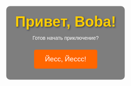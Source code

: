 <html lang="ru">
<head>
  <meta charset="UTF-8">
  <meta name="viewport" content="width=device-width, initial-scale=1.0">
  <title>Приключение Boba</title>
  <style>
    body {
      font-family: Arial, sans-serif;
      margin: 0;
      padding: 0;
      display: flex;
      justify-content: center;
      align-items: center;
      height: 100vh;
      text-align: center;
      background-image: url('https://i.pinimg.com/736x/be/c2/81/bec281f790dfaf7fd6ea3daa50b19f63.jpg');
      background-size: cover;
      background-position: center;
      color: white;
      transition: background-image 0.5s ease;
    }
    .overlay {
      background-color: rgba(0, 0, 0, 0.5);
      padding: 20px;
      border-radius: 10px;
      width: 90%;
      max-width: 600px;
    }
    h1 {
      font-size: 2.5rem;
      margin: 0;
      color: #ffcc00;
      text-shadow: 2px 2px 4px rgba(0, 0, 0, 0.5);
    }
    button {
      background-color: #ff6600;
      color: white;
      border: none;
      padding: 15px 30px;
      font-size: 1.2rem;
      cursor: pointer;
      border-radius: 5px;
      margin: 10px;
      transition: background-color 0.3s ease;
    }
    button:hover {
      background-color: #cc5200;
    }
    .hidden {
      display: none;
    }
  </style>
</head>
<body>

  <div id="welcome-page" class="page">
    <div class="overlay">
      <h1>Привет, Boba!</h1>
      <p>Готов начать приключение?</p>
      <button onclick="startAdventure()">Йесс, Йессс!</button>
    </div>
  </div>

  <div id="role-selection-page" class="page hidden">
    <div class="overlay">
      <h2>Твоя роль сыщик</h2>
      <p>Выбор без выбора ВА ХА ХА</p>
      <button onclick="startTask()">Начать!</button>
    </div>
  </div>

  <div id="task-page" class="page hidden">
    <div class="overlay">
      <h1>Расшифруй это</h1>
      <p>Задание для тебя, Расшифруй это: <br> 01010100 01101000 01100101 00100000 01110000 01101100 01100001 01100011 01100101 00100000 01110111 01101000 01100101 01110010 01100101 00100000 01001001 00100000 01100111 01100001 01110110 01100101 00100000 01111001 01101111 01110101 00100000 01110100 01101000 01100101 00100000 01100010 01101111 01101111 01101011 00101100 00100000 01110111 01101000 01100001 01110100 00100111 01110011 00100000 01110100 01101000 01100101 00100000 01101110 01100001 01101101 01100101 00100000 01101111 01100110 00100000 01110100 01101000 01100101 00100000 01110000 01101100 01100001 01100011 01100101 00111111</p>
      <input type="text" id="user-response" placeholder="Введите ответ" />
      <button onclick="checkAnswer()">Отправить ответ</button>
      <div id="message"></div>
      <div id="hint"></div> <!-- Подсказка для двоичного кода -->
    </div>
  </div>

  <div id="quote-page" class="page hidden">
    <div class="overlay">
      <h1>Пусть будет терпимее к чужим чувствам.</h1>
      <p>В этой Вселенной и так маловато искренней любви.</p>
      <p><strong>Чья это фраза?</strong></p>
      <input type="text" id="quote-answer" placeholder="Введите ответ" />
      <button onclick="checkQuoteAnswer()">Отправить ответ</button>
      <div id="quote-message"></div>
    </div>
  </div>

  <div id="congratulation-page" class="page hidden">
    <div class="overlay">
      <h1>Поздравляем, Boba!</h1>
      <p>Ты прошел все задания и стал настоящим героем приключения!</p>
      <p>Запомни эти цифры, сделай Screenshot или запиши:</p>
      <div id="moving-numbers">
        <span style="font-weight: bold;">42.876151</span>, <span style="font-weight: bold;">74.614705</span>
      </div>
      <button onclick="continueAdventure()">Продолжить</button>
    </div>
  </div>

  <div id="final-question-page" class="page hidden">
    <div class="overlay">
      <h1>Как назывался фильм, который только вдвоем смотрели в Кинотеатре?</h1>
      <input type="text" id="final-answer" placeholder="Введите ответ" />
      <button onclick="checkFinalAnswer()">Отправить ответ</button>
      <div id="final-message"></div>
      <div id="hint"></div> <!-- Подсказка для финального вопроса -->
    </div>
  </div>

  <div id="new-page" class="page hidden">
    <div class="overlay">
      <h1>Поздравляем, ты выиграл! Но это только начало</h1>
      <button onclick="window.location.href='https://argaxxxad.github.io/Forelnt/'">Перейти на сайт</button>
    </div>
  </div>

  <script>
    function startAdventure() {
      document.getElementById("welcome-page").classList.add("hidden");
      document.getElementById("role-selection-page").classList.remove("hidden");
      document.body.style.backgroundImage = "url('https://i.pinimg.com/736x/56/66/99/5666990515d098359d3a78dc920d799c.jpg')";  // Фон для страницы "Роль сыщика"
    }

    function startTask() {
      document.getElementById("role-selection-page").classList.add("hidden");
      document.getElementById("task-page").classList.remove("hidden");
      document.body.style.backgroundImage = "url('https://i.pinimg.com/736x/8a/14/28/8a1428c84de967a20bbebb9b570053d7.jpg')";  // Фон для страницы задания
    }

    function checkAnswer() {
      const userResponse = document.getElementById("user-response").value.trim();
      const correctAnswer = "ЦУМ";  // правильный ответ
      const messageBox = document.getElementById("message");

      if (userResponse.toLowerCase() === correctAnswer.toLowerCase()) {
        messageBox.textContent = "Молодец!";
        messageBox.style.color = "#00FF00";
        setTimeout(() => {
          document.getElementById("task-page").classList.add("hidden");
          document.getElementById("quote-page").classList.remove("hidden");
          document.body.style.backgroundImage = "url('https://citaty.info/files/quote-pictures/442623-smeshariki.jpg')";  // Фон для страницы цитаты
        }, 2000);
      } else {
        messageBox.textContent = "Попробуй еще раз!";
        messageBox.style.color = "#FF0000";
        // Подсказка для двоичного кода
        const hintBox = document.getElementById("hint");
        hintBox.textContent = "Подсказка: попробуй перевести двоичный код в текст и ответить на вопрос!";
      }
    }

    function checkQuoteAnswer() {
      const userQuoteAnswer = document.getElementById("quote-answer").value.trim();
      const quoteMessageBox = document.getElementById("quote-message");

      if (userQuoteAnswer.toLowerCase() === "ежик" || userQuoteAnswer.toLowerCase() === "ёжик" || userQuoteAnswer.toLowerCase() === "ёж" || userQuoteAnswer.toLowerCase() === "еж") {
        quoteMessageBox.textContent = "Правильно!";
        quoteMessageBox.style.color = "#00FF00";
        setTimeout(() => {
          document.getElementById("quote-page").classList.add("hidden");
          document.getElementById("congratulation-page").classList.remove("hidden");
          document.body.style.backgroundImage = "url('https://i.pinimg.com/736x/f0/d7/99/f0d799f031476828b642107e53a47e3e.jpg')";  // Фон для страницы поздравления
        }, 2000);
      } else {
        quoteMessageBox.textContent = "Подсказка: это маленькое животное!";
        quoteMessageBox.style.color = "#FF0000";
      }
    }

    function continueAdventure() {
      document.getElementById("congratulation-page").classList.add("hidden");
      document.getElementById("final-question-page").classList.remove("hidden");
      document.body.style.backgroundImage = "url('https://static.kinoafisha.info/upload/articles/480272640223.jpg')";  // Фон для финального вопроса
    }

    function checkFinalAnswer() {
      const finalAnswer = document.getElementById("final-answer").value.trim().toLowerCase();
      const finalMessageBox = document.getElementById("final-message");
      const hintBox = document.getElementById("hint");

      if (finalAnswer === "призраки в венеции" || finalAnswer === "призраки") {
        finalMessageBox.textContent = "Ты прав!";
        finalMessageBox.style.color = "#00FF00";
        setTimeout(() => {
          document.getElementById("final-question-page").classList.add("hidden");
          document.getElementById("new-page").classList.remove("hidden");
          document.body.style.backgroundImage = "url('https://pic3.fc-zenit.ru/upload/gallery/video/13128/247153_s1200.jpg')";  // Фон для страницы победы
        }, 2000);
      } else {
        finalMessageBox.textContent = "Подсказка: это происходило в Венеции";
        finalMessageBox.style.color = "#FF0000";
        hintBox.textContent = "Подсказка: это фильм о духах!";
      }
    }
  </script>

</body>
</html>
